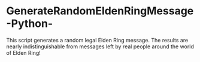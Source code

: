 # GenerateRandomEldenRingMessage-Python-
This script generates a random legal Elden Ring message. The results are nearly indistinguishable from messages left by real people around the world of Elden Ring!
